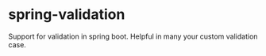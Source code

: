 # spring-validation
Support for validation in spring boot. Helpful in many your custom validation case.
